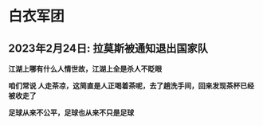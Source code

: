 # 白衣军团

## 2023年2月24日: 拉莫斯被通知退出国家队

**江湖上哪有什么人情世故，江湖上全是杀人不眨眼**

**咱们常说 人走茶凉，这简直是人正喝着茶呢，去了趟洗手间，回来发现茶杯已经被收走了**

**足球从来不公平，足球也从来不只是足球**